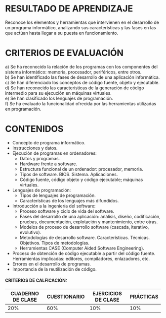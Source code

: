 # RESULTADO DE APRENDIZAJE
Reconoce los elementos y herramientas que intervienen en el desarrollo de un programa informático, analizando sus características y las fases en las que actúan hasta llegar a su puesta en funcionamiento. 

# CRITERIOS DE EVALUACIÓN
a) Se ha reconocido la relación de los programas con los componentes del sistema
informático: memoria, procesador, periféricos, entre otros.  
b) Se han identificado las fases de desarrollo de una aplicación informática.  
c) Se han diferenciado los conceptos de código fuente, objeto y ejecutable.  
d) Se han reconocido las características de la generación de código intermedio para su ejecución en máquinas virtuales.  
e) Se han clasificado los lenguajes de programación.  
f) Se ha evaluado la funcionalidad ofrecida por las herramientas utilizadas en
programación. 


# CONTENIDOS
- Concepto de programa informático.
- Instrucciones y datos.
- Ejecución de programas en ordenadores:
   - Datos y programas.
   - Hardware frente a software.
   - Estructura funcional de un ordenador: procesador, memoria.
   - Tipos de software. BIOS. Sistema. Aplicaciones.
   - Código fuente, código objeto y código ejecutable; máquinas
virtuales.
- Lenguajes de programación:
   - Tipos de lenguajes de programación.
   - Características de los lenguajes más difundidos.
- Introducción a la ingeniería del software:
   - Proceso software y ciclo de vida del software.
   - Fases del desarrollo de una aplicación: análisis, diseño, codificación, pruebas, documentación, explotación y mantenimiento, entre otras.
   - Modelos de proceso de desarrollo software (cascada, iterativo, evolutivo).
   - Metodologías de desarrollo software. Características. Técnicas. Objetivos. Tipos de metodologías.
   - Herramientas CASE (Computer Aided Software Engineering).
- Proceso de obtención de código ejecutable a partir del código fuente. 
Herramientas implicadas: editores, compiladores, enlazadores, etc.
- Errores en el desarrollo de programas.
- Importancia de la reutilización de código. 



#### CRITERIOS DE CALFICACIÓN:
| CUADERNO DE CLASE | CUESTIONARIO | EJERCICIOS DE CLASE | PRÁCTICAS |
| -- | -- | -- | -- |
| 20% | 60% | 10% | 10% |



